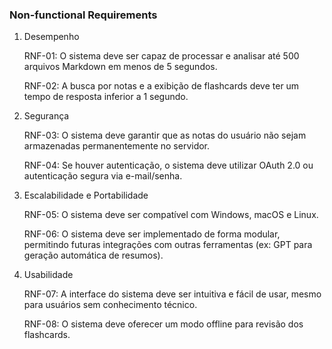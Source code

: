 ### Non-functional Requirements

1. Desempenho

   RNF-01: O sistema deve ser capaz de processar e analisar até 500 arquivos Markdown em menos de 5 segundos.

   RNF-02: A busca por notas e a exibição de flashcards deve ter um tempo de resposta inferior a 1 segundo.

2. Segurança

   RNF-03: O sistema deve garantir que as notas do usuário não sejam armazenadas permanentemente no servidor.

   RNF-04: Se houver autenticação, o sistema deve utilizar OAuth 2.0 ou autenticação segura via e-mail/senha.

3. Escalabilidade e Portabilidade

   RNF-05: O sistema deve ser compatível com Windows, macOS e Linux.

   RNF-06: O sistema deve ser implementado de forma modular, permitindo futuras integrações com outras ferramentas (ex: GPT para geração automática de resumos).

4. Usabilidade

   RNF-07: A interface do sistema deve ser intuitiva e fácil de usar, mesmo para usuários sem conhecimento técnico.

   RNF-08: O sistema deve oferecer um modo offline para revisão dos flashcards.

